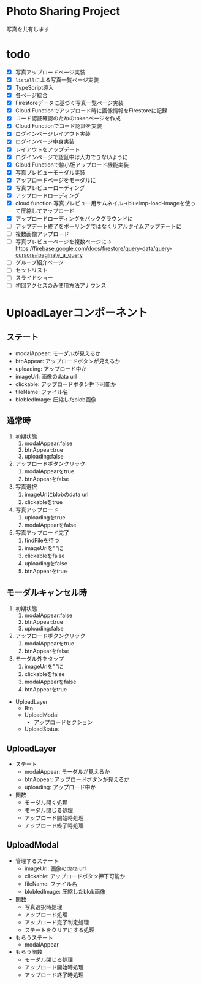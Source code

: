 # Photo Sharing Project

写真を共有します

# todo


+ [x] 写真アップロードページ実装
+ [x] `listAll`による写真一覧ページ実装
+ [x] TypeScript導入
+ [x] 各ページ統合
+ [x] Firestoreデータに基づく写真一覧ページ実装
+ [x] Cloud Functionでアップロード時に画像情報をFirestoreに記録
+ [x] コード認証確認のためのtokenページを作成
+ [x] Cloud Functionでコード認証を実装
+ [x] ログインページレイアウト実装
+ [x] ログインページ中身実装
+ [x] レイアウトをアップデート
+ [x] ログインページで認証中は入力できないように
+ [x] Cloud Functionで縮小版アップロード機能実装
+ [x] 写真プレビューモーダル実装
+ [x] アップロードページをモーダルに
+ [x] 写真プレビューローディング
+ [x] アップロードローディング
+ [x] cloud function 写真プレビュー用サムネイル→blueimp-load-imageを使って圧縮してアップロード
+ [x] アップロードローディングをバックグラウンドに
+ [ ] アップデート終了をポーリングではなくリアルタイムアップデートに
+ [ ] 複数画像アップロード
+ [ ] 写真プレビューページを複数ページに→
https://firebase.google.com/docs/firestore/query-data/query-cursors#paginate_a_query
+ [ ] グループ紹介ページ
+ [ ] セットリスト
+ [ ] スライドショー
+ [ ] 初回アクセスのみ使用方法アナウンス

# UploadLayerコンポーネント

## ステート

- modalAppear: モーダルが見えるか
- btnAppear: アップロードボタンが見えるか
- uploading: アップロード中か
- imageUrl: 画像のdata url
- clickable: アップロードボタン押下可能か
- fileName: ファイル名
- blobledImage: 圧縮したblob画像

## 通常時

1. 初期状態
    1. modalAppear:false
    1. btnAppear:true
    1. uploading:false
1. アップロードボタンクリック
    1. modalAppearをtrue
    1. btnAppearをfalse
1. 写真選択
    1. imageUrlにblobのdata url
    1. clickableをtrue
1. 写真アップロード
    1. uploadingをtrue
    1. modalAppearをfalse
1. 写真アップロード完了
    1. findFileを待つ
    1. imageUrlを""に
    1. clickableをfalse
    1. uploadingをfalse
    1. btnAppearをtrue

## モーダルキャンセル時

1. 初期状態
    1. modalAppear:false
    1. btnAppear:true
    1. uploading:false
1. アップロードボタンクリック
    1. modalAppearをtrue
    1. btnAppearをfalse
1. モーダル外をタップ
    1. imageUrlを""に
    1. clickableをfalse
    1. modalAppearをfalse
    1. btnAppearをtrue

- UploadLayer
    - Btn
    - UploadModal
        - アップロードセクション
    - UploadStatus

## UploadLayer

- ステート
    - modalAppear: モーダルが見えるか
    - btnAppear: アップロードボタンが見えるか
    - uploading: アップロード中か
- 関数
    - モーダル開く処理
    - モーダル閉じる処理
    - アップロード開始時処理
    - アップロード終了時処理

## UploadModal

- 管理するステート
    - imageUrl: 画像のdata url
    - clickable: アップロードボタン押下可能か
    - fileName: ファイル名
    - blobledImage: 圧縮したblob画像
- 関数
    - 写真選択時処理
    - アップロード処理
    - アップロード完了判定処理
    - ステートをクリアにする処理
- もらうステート
    - modalAppear
- もらう関数
    - モーダル閉じる処理
    - アップロード開始時処理
    - アップロード終了時処理

